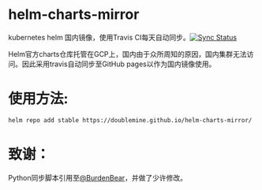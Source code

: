 # helm-charts-mirror


kubernetes helm 国内镜像，使用Travis CI每天自动同步。[![Sync Status](https://travis-ci.org/Doublemine/helm-charts-mirror.svg?branch=sync)](https://travis-ci.org/Doublemine/helm-charts-mirror)

Helm官方charts仓库托管在GCP上，国内由于众所周知的原因，国内集群无法访问。因此采用travis自动同步至GitHub pages以作为国内镜像使用。


# 使用方法:


```bash
helm repo add stable https://doublemine.github.io/helm-charts-mirror/
```

# 致谢：


Python同步脚本引用至[@BurdenBear](https://github.com/BurdenBear/kube-charts-mirror)，并做了少许修改。
